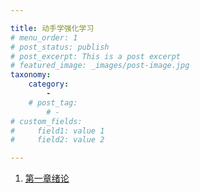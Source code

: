 ```yaml
---

title: 动手学强化学习
# menu_order: 1
# post_status: publish
# post_excerpt: This is a post excerpt
# featured_image: _images/post-image.jpg
taxonomy:
    category:
        - 
    # post_tag:
        # - 
# custom_fields:
#     field1: value 1
#     field2: value 2

---
```

1. [第一章绪论](./第一章绪论.md)
<!-- 2. [第二章](./第一章绪论.md) -->